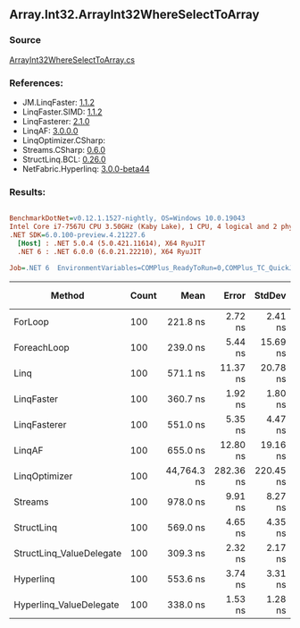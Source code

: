﻿## Array.Int32.ArrayInt32WhereSelectToArray

### Source
[ArrayInt32WhereSelectToArray.cs](../LinqBenchmarks/Array/Int32/ArrayInt32WhereSelectToArray.cs)

### References:
- JM.LinqFaster: [1.1.2](https://www.nuget.org/packages/JM.LinqFaster/1.1.2)
- LinqFaster.SIMD: [1.1.2](https://www.nuget.org/packages/LinqFaster.SIMD/1.0.3)
- LinqFasterer: [2.1.0](https://www.nuget.org/packages/LinqFasterer/2.1.0)
- LinqAF: [3.0.0.0](https://www.nuget.org/packages/LinqAF/3.0.0.0)
- LinqOptimizer.CSharp: [](https://www.nuget.org/packages/LinqOptimizer.CSharp/)
- Streams.CSharp: [0.6.0](https://www.nuget.org/packages/Streams.CSharp/0.6.0)
- StructLinq.BCL: [0.26.0](https://www.nuget.org/packages/StructLinq/0.26.0)
- NetFabric.Hyperlinq: [3.0.0-beta44](https://www.nuget.org/packages/NetFabric.Hyperlinq/3.0.0-beta44)

### Results:
``` ini

BenchmarkDotNet=v0.12.1.1527-nightly, OS=Windows 10.0.19043
Intel Core i7-7567U CPU 3.50GHz (Kaby Lake), 1 CPU, 4 logical and 2 physical cores
.NET SDK=6.0.100-preview.4.21227.6
  [Host] : .NET 5.0.4 (5.0.421.11614), X64 RyuJIT
  .NET 6 : .NET 6.0.0 (6.0.21.22210), X64 RyuJIT

Job=.NET 6  EnvironmentVariables=COMPlus_ReadyToRun=0,COMPlus_TC_QuickJitForLoops=1,COMPlus_TieredPGO=1  Runtime=.NET 6.0  

```
|                   Method | Count |        Mean |     Error |    StdDev |      Median |  Ratio | RatioSD |   Gen 0 | Gen 1 | Gen 2 | Allocated |
|------------------------- |------ |------------:|----------:|----------:|------------:|-------:|--------:|--------:|------:|------:|----------:|
|                  ForLoop |   100 |    221.8 ns |   2.72 ns |   2.41 ns |    221.5 ns |   1.00 |    0.00 |  0.4246 |     - |     - |     888 B |
|              ForeachLoop |   100 |    239.0 ns |   5.44 ns |  15.69 ns |    230.2 ns |   1.16 |    0.07 |  0.4246 |     - |     - |     888 B |
|                     Linq |   100 |    571.1 ns |  11.37 ns |  20.78 ns |    580.6 ns |   2.46 |    0.09 |  0.3786 |     - |     - |     792 B |
|               LinqFaster |   100 |    360.7 ns |   1.92 ns |   1.80 ns |    360.2 ns |   1.63 |    0.02 |  0.3171 |     - |     - |     664 B |
|             LinqFasterer |   100 |    551.0 ns |   5.35 ns |   4.47 ns |    550.1 ns |   2.48 |    0.04 |  0.3977 |     - |     - |     832 B |
|                   LinqAF |   100 |    655.0 ns |  12.80 ns |  19.16 ns |    661.4 ns |   2.90 |    0.11 |  0.4091 |     - |     - |     856 B |
|            LinqOptimizer |   100 | 44,764.3 ns | 282.36 ns | 220.45 ns | 44,787.7 ns | 201.67 |    2.51 | 14.5264 |     - |     - |  30,496 B |
|                  Streams |   100 |    978.0 ns |   9.91 ns |   8.27 ns |    974.8 ns |   4.41 |    0.07 |  0.6695 |     - |     - |   1,400 B |
|               StructLinq |   100 |    569.0 ns |   4.65 ns |   4.35 ns |    568.2 ns |   2.57 |    0.03 |  0.1602 |     - |     - |     336 B |
| StructLinq_ValueDelegate |   100 |    309.3 ns |   2.32 ns |   2.17 ns |    308.8 ns |   1.39 |    0.02 |  0.1144 |     - |     - |     240 B |
|                Hyperlinq |   100 |    553.6 ns |   3.74 ns |   3.31 ns |    553.0 ns |   2.50 |    0.03 |  0.1144 |     - |     - |     240 B |
|  Hyperlinq_ValueDelegate |   100 |    338.0 ns |   1.53 ns |   1.28 ns |    337.4 ns |   1.52 |    0.02 |  0.1144 |     - |     - |     240 B |
